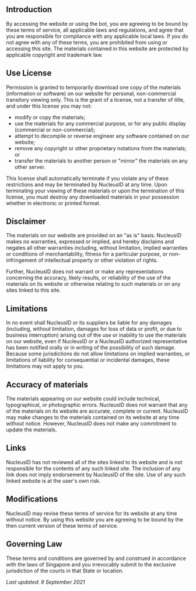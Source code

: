 ## Introduction

By accessing the website or using the bot, you are agreeing to be bound by these terms of service,
all applicable laws and regulations, and agree that you are responsible for compliance with any
applicable local laws. If you do not agree with any of these terms, you are prohibited from using or
accessing this site. The materials contained in this website are protected by applicable copyright
and trademark law.

## Use License

Permission is granted to temporarily download one copy of the materials (information or software) on
our website for personal, non-commercial transitory viewing only. This is the grant of a license,
not a transfer of title, and under this license you may not:

- modify or copy the materials;
- use the materials for any commercial purpose, or for any public display (commercial or
  non-commercial);
- attempt to decompile or reverse engineer any software contained on our website;</li>
- remove any copyright or other proprietary notations from the materials; or</li>
- transfer the materials to another person or "mirror" the materials on any other server.

This license shall automatically terminate if you violate any of these restrictions and may be
terminated by NucleusID at any time. Upon terminating your viewing of these materials or upon the
termination of this license, you must destroy any downloaded materials in your possession whether in
electronic or printed format.

## Disclaimer

The materials on our website are provided on an "as is" basis. NucleusID makes no warranties,
expressed or implied, and hereby disclaims and negates all other warranties including, without
limitation, implied warranties or conditions of merchantability, fitness for a particular purpose,
or non-infringement of intellectual property or other violation of rights.

Further, NucleusID does not warrant or make any representations concerning the accuracy, likely
results, or reliability of the use of the materials on its website or otherwise relating to such
materials or on any sites linked to this site.

## Limitations

In no event shall NucleusID or its suppliers be liable for any damages (including, without
limitation, damages for loss of data or profit, or due to business interruption) arising out of the
use or inability to use the materials on our website, even if NucleusID or a NucleusID authorized
representative has been notified orally or in writing of the possibility of such damage. Because
some jurisdictions do not allow limitations on implied warranties, or limitations of liability for
consequential or incidental damages, these limitations may not apply to you.

## Accuracy of materials

The materials appearing on our website could include technical, typographical, or photographic
errors. NucleusID does not warrant that any of the materials on its website are accurate, complete
or current. NucleusID may make changes to the materials contained on its website at any time without
notice. However, NucleusID does not make any commitment to update the materials.

## Links

NucleusID has not reviewed all of the sites linked to its website and is not responsible for the
contents of any such linked site. The inclusion of any link does not imply endorsement by NucleusID
of the site. Use of any such linked website is at the user's own risk.

## Modifications

NucleusID may revise these terms of service for its website at any time without notice. By using
this website you are agreeing to be bound by the then current version of these terms of service.

## Governing Law

These terms and conditions are governed by and construed in accordance with the laws of Singapore
and you irrevocably submit to the exclusive jurisdiction of the courts in that State or location.

_Last updated: 9 September 2021_
